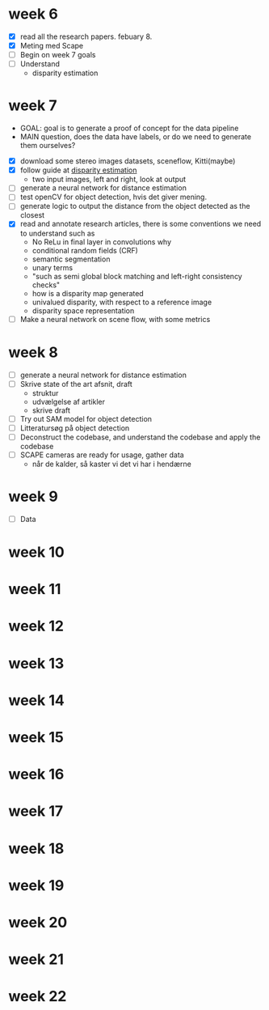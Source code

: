 # week 6
- [x] read all the research papers. febuary 8. 
- [x] Meting med Scape
- [ ] Begin on week 7 goals
- [ ] Understand
    - disparity estimation

# week 7
- GOAL: goal is to generate a proof of concept for the data pipeline
- MAIN question, does the data have labels, or do we need to generate them ourselves?
- [x] download some stereo images datasets, sceneflow, Kitti(maybe)
- [x] follow guide at [disparity estimation](https://learnopencv.com/disparity-estimation-using-deep-learning/?fbclid=IwAR2WVHKkiD8bgcwWgYHxrQOn5oB_qpwQnGa2sVMwENm-Y6s6iX85VdG8eR8)
    - two input images, left and right, look at output
- [ ] generate a neural network for distance estimation 
- [ ] test openCV for object detection, hvis det giver mening.
- [ ] generate logic to output the distance from the object detected as the closest
- [x] read and annotate research articles, there is some conventions we need to understand such as
    - No ReLu in final layer in convolutions why
    - conditional random fields (CRF)
    - semantic segmentation
    - unary terms
    - "such as semi global block matching and left-right consistency checks"
    - how is a disparity map generated
    - univalued disparity, with respect to a reference image
    - disparity space representation
- [ ] Make a neural network on scene flow, with some metrics

# week 8
- [ ] generate a neural network for distance estimation 
- [ ] Skrive state of the art afsnit, draft
    - struktur
    - udvælgelse af artikler
    - skrive draft
- [ ] Try out SAM model for object detection
- [ ] Litteratursøg på object detection
- [ ] Deconstruct the codebase, and understand the codebase and apply the codebase
- [ ] SCAPE cameras are ready for usage, gather data
    - når de kalder, så kaster vi det vi har i hendærne


# week 9

- [ ] Data 

# week 10

# week 11

# week 12

# week 13

# week 14

# week 15

# week 16

# week 17

# week 18

# week 19

# week 20

# week 21

# week 22
